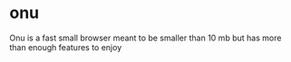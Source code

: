 # onu
Onu is a fast small browser meant to be smaller than 10 mb but has more than enough features to enjoy
